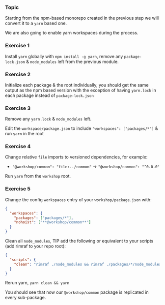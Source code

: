 ### Topic

Starting from the npm-based monorepo created in the previous step we will convert it to a `yarn` based one.

We are also going to enable yarn workspaces during the process.

### Exercise 1

Install `yarn` globally with `npm install -g yarn`, remove any `package-lock.json` & `node_modules` left from the previous module.

### Exercise 2

Initialize each package & the root individually, you should get the same output as the npm based version with the exception of having `yarn.lock` in each package instead of `package-lock.json`

### Exercise 3

Remove any `yarn.lock` & `node_modules` left.

Edit the `workspace/package.json` to include `"workspaces": ["packages/*"]` & run `yarn` in the root

### Exercise 4

Change relative `file` imports to versioned dependencies, for example:

- `"@workshop/common": "file:../common"` -> `"@workshop/common": "^0.0.0"`

Run `yarn` from the `workshop` root.

### Exercise 5

Change the config `workspaces` entry of your `workshop/package.json` with:

```json
{
  "workspaces": {
    "packages": ["packages/*"],
    "nohoist": ["**@workshop/common**"]
  }
}
```

Clean all `node_modules`, TIP add the following or equivalent to your scripts (add rimraf to your repo root):

```json
{
  "scripts": {
    "clean": "rimraf ./node_modules && rimraf ./packages/*/node_modules"
  }
}
```

Rerun yarn, `yarn clean && yarn`

You should see that now our `@workshop/common` package is replicated in every sub-package.
